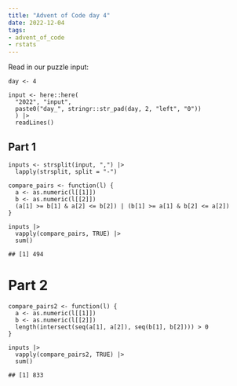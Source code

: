 ```yaml
---
title: "Advent of Code day 4"
date: 2022-12-04
tags:
- advent_of_code
- rstats
---
```


Read in our puzzle input:

    day <- 4

    input <- here::here(
      "2022", "input",
      paste0("day_", stringr::str_pad(day, 2, "left", "0"))
      ) |>
      readLines()

## Part 1

    inputs <- strsplit(input, ",") |>
      lapply(strsplit, split = "-")

    compare_pairs <- function(l) {
      a <- as.numeric(l[[1]])
      b <- as.numeric(l[[2]])
      (a[1] >= b[1] & a[2] <= b[2]) | (b[1] >= a[1] & b[2] <= a[2]) 
    }

    inputs |>
      vapply(compare_pairs, TRUE) |>
      sum()

    ## [1] 494

# Part 2

    compare_pairs2 <- function(l) {
      a <- as.numeric(l[[1]])
      b <- as.numeric(l[[2]])
      length(intersect(seq(a[1], a[2]), seq(b[1], b[2]))) > 0
    }

    inputs |>
      vapply(compare_pairs2, TRUE) |>
      sum()

    ## [1] 833
